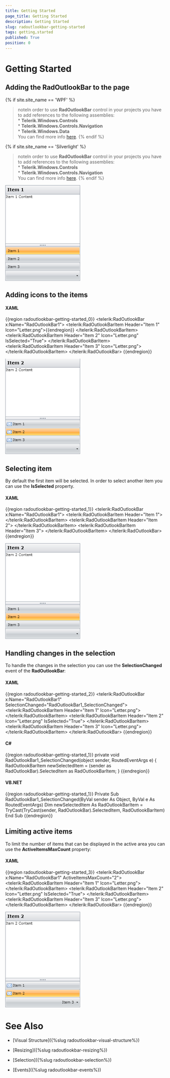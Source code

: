 ```yaml
---
title: Getting Started
page_title: Getting Started
description: Getting Started
slug: radoutlookbar-getting-started
tags: getting,started
published: True
position: 0
---
```


# Getting Started

## Adding the RadOutlookBar to the page

{% if site.site_name == 'WPF' %}
>noteIn order to use __RadOutlookBar__ control in your projects you have to add references to the following assemblies:<br/> * __Telerik.Windows.Controls__ <br/> * __Telerik.Windows.Controls.Navigation__ <br/> * __Telerik.Windows.Data__<br/>You can find more info [here](http://www.telerik.com/help/wpf/installation-installing-controls-dependencies-wpf.html).
{% endif %}

{% if site.site_name == 'Silverlight' %}
>noteIn order to use __RadOutlookBar__ control in your projects you have to add references to the following assemblies:<br/> * __Telerik.Windows.Controls__ <br/> * __Telerik.Windows.Controls.Navigation__ <br/>
You can find more info [here](http://www.telerik.com/help/silverlight/installation-installing-controls-dependencies.html).
{% endif %}

![RadOutlookBar Step 1](images/outlook_step1.png)

## Adding icons to the items

#### __XAML__
{{region radoutlookbar-getting-started_0}}
	<telerik:RadOutlookBar x:Name="RadOutlookBar1">
	    <telerik:RadOutlookBarItem Header="Item 1" Icon="Letter.png">{{endregion}}
	        <TextBlock Text="Item 1 Content" />
	    </telerik:RadOutlookBarItem>
	    <telerik:RadOutlookBarItem Header="Item 2" 
	                               Icon="Letter.png"
	                               IsSelected="True">
	        <TextBlock Text="Item 2 Content" />
	    </telerik:RadOutlookBarItem>
	    <telerik:RadOutlookBarItem Header="Item 3" Icon="Letter.png">
	        <TextBlock Text="Item 3 Content" />
	    </telerik:RadOutlookBarItem>
	</telerik:RadOutlookBar>
{{endregion}}

![](images/outlook_step3.png)
## Selecting item

By default the first item will be selected. In order to select another item you can use the __IsSelected__ property.        

#### __XAML__

{{region radoutlookbar-getting-started_1}}
	<UserControl x:Class="RadOutlookBarHelpExamples.MainPage" 
	             xmlns="http://schemas.microsoft.com/winfx/2006/xaml/presentation"
	             xmlns:x="http://schemas.microsoft.com/winfx/2006/xaml"
	             xmlns:d="http://schemas.microsoft.com/expression/blend/2008"
	             xmlns:mc="http://schemas.openxmlformats.org/markup-compatibility/2006"
	             xmlns:telerik="http://schemas.telerik.com/2008/xaml/presentation">
	    <Grid x:Name="LayoutRoot">
	        <telerik:RadOutlookBar x:Name="RadOutlookBar1">
	            <telerik:RadOutlookBarItem Header="Item 1">
	                <TextBlock Text="Item 1 Content" />
	            </telerik:RadOutlookBarItem>
	            <telerik:RadOutlookBarItem Header="Item 2">
	                <TextBlock Text="Item 2 Content" />
	            </telerik:RadOutlookBarItem>
	            <telerik:RadOutlookBarItem Header="Item 3">
	                <TextBlock Text="Item 3 Content" />
	            </telerik:RadOutlookBarItem>
	        </telerik:RadOutlookBar>
	    </Grid>
	</UserControl>
{{endregion}}

![RadOutlookBar Icons support](images/outlook_step2.png)

## Handling changes in the selection

To handle the changes in the selection you can use the __SelectionChanged__ event of the __RadOutlookBar__:
        

#### __XAML__

{{region radoutlookbar-getting-started_2}}
	<telerik:RadOutlookBar x:Name="RadOutlookBar1" SelectionChanged="RadOutlookBar1_SelectionChanged">
	    <telerik:RadOutlookBarItem Header="Item 1" Icon="Letter.png">
	        <TextBlock Text="Item 1 Content" />
	    </telerik:RadOutlookBarItem>
	    <telerik:RadOutlookBarItem Header="Item 2" 
	                               Icon="Letter.png"
	                               IsSelected="True">
	        <TextBlock Text="Item 2 Content" />
	    </telerik:RadOutlookBarItem>
	    <telerik:RadOutlookBarItem Header="Item 3" Icon="Letter.png">
	        <TextBlock Text="Item 3 Content" />
	    </telerik:RadOutlookBarItem>
	</telerik:RadOutlookBar>
{{endregion}}



#### __C#__

{{region radoutlookbar-getting-started_1}}
	private void RadOutlookBar1_SelectionChanged(object sender, RoutedEventArgs e)
	{
		RadOutlookBarItem newSelectedItem = (sender as RadOutlookBar).SelectedItem as RadOutlookBarItem;
	}
{{endregion}}



#### __VB.NET__

{{region radoutlookbar-getting-started_1}}
	Private Sub RadOutlookBar1_SelectionChanged(ByVal sender As Object, ByVal e As RoutedEventArgs)
		Dim newSelectedItem As RadOutlookBarItem = TryCast(TryCast(sender, RadOutlookBar).SelectedItem, RadOutlookBarItem)
	End Sub
{{endregion}}



## Limiting active items

To limit the number of items that can be displayed in the active area you can use the __ActiveItemsMaxCount__ property:
        

#### __XAML__

{{region radoutlookbar-getting-started_3}}
    <telerik:RadOutlookBar x:Name="RadOutlookBar1" ActiveItemsMaxCount="2">
        <telerik:RadOutlookBarItem Header="Item 1" Icon="Letter.png">
            <TextBlock Text="Item 1 Content" />
        </telerik:RadOutlookBarItem>
        <telerik:RadOutlookBarItem Header="Item 2" 
                                   Icon="Letter.png"
                                   IsSelected="True">
            <TextBlock Text="Item 2 Content" />
        </telerik:RadOutlookBarItem>
        <telerik:RadOutlookBarItem Header="Item 3" Icon="Letter.png">
            <TextBlock Text="Item 3 Content" />
        </telerik:RadOutlookBarItem>
    </telerik:RadOutlookBar>
{{endregion}}

![](images/outlook_step4.png)

# See Also

 * [Visual Structure]({%slug radoutlookbar-visual-structure%})

 * [Resizing]({%slug radoutlookbar-resizing%})

 * [Selection]({%slug radoutlookbar-selection%})

 * [Events]({%slug radoutlookbar-events%})
